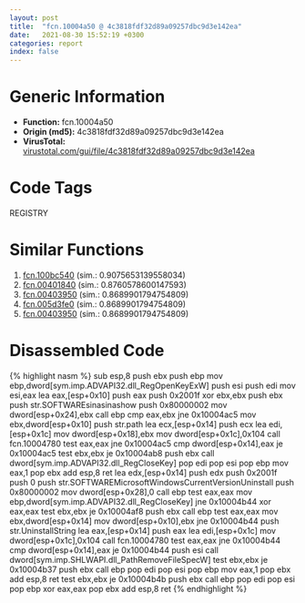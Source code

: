 ```yaml
---
layout: post
title:  "fcn.10004a50 @ 4c3818fdf32d89a09257dbc9d3e142ea"
date:   2021-08-30 15:52:19 +0300
categories: report
index: false
---
```


# Generic Information
- **Function:** fcn.10004a50
- **Origin (md5):** 4c3818fdf32d89a09257dbc9d3e142ea
- **VirusTotal:** [virustotal.com/gui/file/4c3818fdf32d89a09257dbc9d3e142ea][virustotal_ref]

# Code Tags
<span class="tag" id="REGISTRY">REGISTRY</span>


# Similar Functions

1. [fcn.100bc540][similar_1_ref] (sim.: 0.9075653139558034)
2. [fcn.00401840][similar_2_ref] (sim.: 0.8760578600147593)
3. [fcn.00403950][similar_3_ref] (sim.: 0.8689901794754809)
4. [fcn.005d3fe0][similar_4_ref] (sim.: 0.8689901794754809)
5. [fcn.00403950][similar_5_ref] (sim.: 0.8689901794754809)


# Disassembled Code

{% highlight nasm %}
sub esp,8
push ebx
push ebp
mov ebp,dword[sym.imp.ADVAPI32.dll_RegOpenKeyExW]
push esi
push edi
mov esi,eax
lea eax,[esp+0x10]
push eax
push 0x2001f
xor ebx,ebx
push ebx
push str.SOFTWAREsinasinashow
push 0x80000002
mov dword[esp+0x24],ebx
call ebp
cmp eax,ebx
jne 0x10004ac5
mov ebx,dword[esp+0x10]
push str.path
lea ecx,[esp+0x14]
push ecx
lea edi,[esp+0x1c]
mov dword[esp+0x18],ebx
mov dword[esp+0x1c],0x104
call fcn.10004780
test eax,eax
jne 0x10004ac5
cmp dword[esp+0x14],eax
je 0x10004ac5
test ebx,ebx
je 0x10004ab8
push ebx
call dword[sym.imp.ADVAPI32.dll_RegCloseKey]
pop edi
pop esi
pop ebp
mov eax,1
pop ebx
add esp,8
ret
lea edx,[esp+0x14]
push edx
push 0x2001f
push 0
push str.SOFTWAREMicrosoftWindowsCurrentVersionUninstall
push 0x80000002
mov dword[esp+0x28],0
call ebp
test eax,eax
mov ebp,dword[sym.imp.ADVAPI32.dll_RegCloseKey]
jne 0x10004b44
xor eax,eax
test ebx,ebx
je 0x10004af8
push ebx
call ebp
test eax,eax
mov ebx,dword[esp+0x14]
mov dword[esp+0x10],ebx
jne 0x10004b44
push str.UninstallString
lea eax,[esp+0x14]
push eax
lea edi,[esp+0x1c]
mov dword[esp+0x1c],0x104
call fcn.10004780
test eax,eax
jne 0x10004b44
cmp dword[esp+0x14],eax
je 0x10004b44
push esi
call dword[sym.imp.SHLWAPI.dll_PathRemoveFileSpecW]
test ebx,ebx
je 0x10004b37
push ebx
call ebp
pop edi
pop esi
pop ebp
mov eax,1
pop ebx
add esp,8
ret
test ebx,ebx
je 0x10004b4b
push ebx
call ebp
pop edi
pop esi
pop ebp
xor eax,eax
pop ebx
add esp,8
ret
{% endhighlight %}


[similar_1_ref]: /report/fcn.100bc540@89dc67d2f980e8488f97b1bf8cb24258
[similar_2_ref]: /report/fcn.00401840@a2475448bf4050c1583e1970984a4d00
[similar_3_ref]: /report/fcn.00403950@cbc200f66cbffbddf5df52f7c0da283a
[similar_4_ref]: /report/fcn.005d3fe0@36725a4ae161c6e8a09f5f34ebd6f2e0
[similar_5_ref]: /report/fcn.00403950@7dd153bad1771b9e8d5266a341ebf949
[virustotal_ref]: https://www.virustotal.com/gui/file/4c3818fdf32d89a09257dbc9d3e142ea